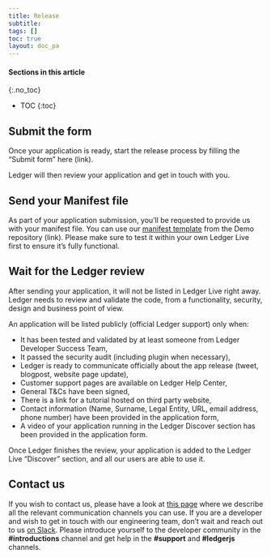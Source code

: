 ```yaml
---
title: Release
subtitle:
tags: []
toc: true
layout: doc_pa
---
```


#### Sections in this article
{:.no_toc}
* TOC
{:toc}

## Submit the form

Once your application is ready, start the release process by filling the “Submit form” here (link).

Ledger will then review your application and get in touch with you.

## Send your Manifest file

As part of your application submission, you’ll be requested to provide us with your manifest file.
You can use our [manifest template](https://github.com/LedgerHQ/ledger-live-assets/blob/develop/platform/apps/v1/schema.ts) from the Demo repository (link). Please make sure to test it within your own Ledger Live first to ensure it’s fully functional.

## Wait for the Ledger review

After sending your application, it will not be listed in Ledger Live right away. Ledger needs to review and validate the code, from a functionality, security, design and business point of view.

An application will be listed publicly (official Ledger support) only when:
- It has been tested and validated by at least someone from Ledger Developer Success Team,
- It passed the security audit (including plugin when necessary),
- Ledger is ready to communicate officially about the app release (tweet, blogpost, website page update),
- Customer support pages are available on Ledger Help Center,
- General T&Cs have been signed,
- There is a link for a tutorial hosted on third party website,
- Contact information (Name, Surname, Legal Entity, URL, email address, phone number) have been provided in the application form,
- A video of your application running in the Ledger Discover section has been provided in the application form.

Once Ledger finishes the review, your application is added to the Ledger Live “Discover” section, and all our users are able to use it.

## Contact us

If you wish to contact us, please have a look at [this page](https://developers.ledger.com/contact/) where we describe all the relevant communication channels you can use. If you are a developer and wish to get in touch with our engineering team, don’t wait and reach out to us [on Slack](https://join.slack.com/t/ledger-dev/shared_invite/zt-iskfi3kl-CXw9Uz2dOOYSLKe_e4tcmw). Please introduce yourself to the developer community in the **#introductions** channel and get help in the **#support** and **#ledgerjs** channels.

